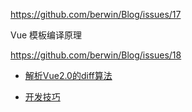 https://github.com/berwin/Blog/issues/17

Vue 模板编译原理

https://github.com/berwin/Blog/issues/18

- [解析Vue2.0的diff算法](https://github.com/aooy/blog/issues/2)

- [开发技巧](https://juejin.im/post/5d9d386fe51d45784d3f8637)